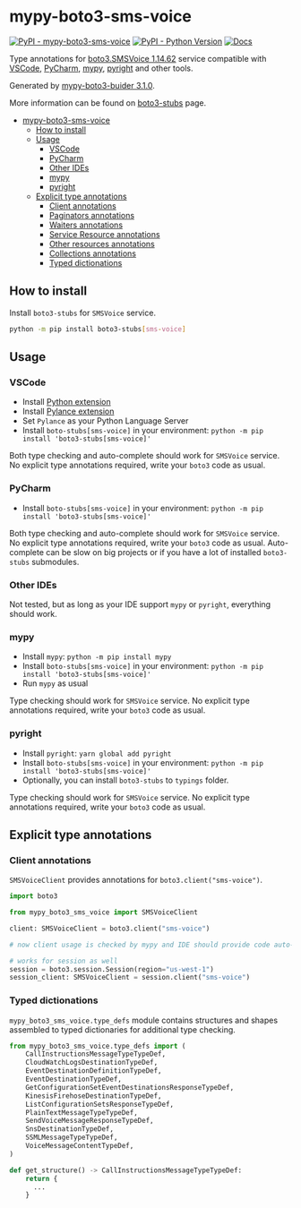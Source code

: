 # mypy-boto3-sms-voice

[![PyPI - mypy-boto3-sms-voice](https://img.shields.io/pypi/v/mypy-boto3-sms-voice.svg?color=blue)](https://pypi.org/project/mypy-boto3-sms-voice)
[![PyPI - Python Version](https://img.shields.io/pypi/pyversions/mypy-boto3-sms-voice.svg?color=blue)](https://pypi.org/project/mypy-boto3-sms-voice)
[![Docs](https://img.shields.io/readthedocs/mypy-boto3-builder.svg?color=blue)](https://mypy-boto3-builder.readthedocs.io/)

Type annotations for
[boto3.SMSVoice 1.14.62](https://boto3.amazonaws.com/v1/documentation/api/1.14.62/reference/services/sms-voice.html#SMSVoice) service
compatible with
[VSCode](https://code.visualstudio.com/),
[PyCharm](https://www.jetbrains.com/pycharm/),
[mypy](https://github.com/python/mypy),
[pyright](https://github.com/microsoft/pyright)
and other tools.

Generated by [mypy-boto3-buider 3.1.0](https://github.com/vemel/mypy_boto3_builder).

More information can be found on [boto3-stubs](https://pypi.org/project/boto3-stubs/) page.

- [mypy-boto3-sms-voice](#mypy-boto3-sms-voice)
  - [How to install](#how-to-install)
  - [Usage](#usage)
    - [VSCode](#vscode)
    - [PyCharm](#pycharm)
    - [Other IDEs](#other-ides)
    - [mypy](#mypy)
    - [pyright](#pyright)
  - [Explicit type annotations](#explicit-type-annotations)
    - [Client annotations](#client-annotations)
    - [Paginators annotations](#paginators-annotations)
    - [Waiters annotations](#waiters-annotations)
    - [Service Resource annotations](#service-resource-annotations)
    - [Other resources annotations](#other-resources-annotations)
    - [Collections annotations](#collections-annotations)
    - [Typed dictionations](#typed-dictionations)

## How to install

Install `boto3-stubs` for `SMSVoice` service.

```bash
python -m pip install boto3-stubs[sms-voice]
```

## Usage

### VSCode

- Install [Python extension](https://marketplace.visualstudio.com/items?itemName=ms-python.python)
- Install [Pylance extension](https://marketplace.visualstudio.com/items?itemName=ms-python.vscode-pylance)
- Set `Pylance` as your Python Language Server
- Install `boto-stubs[sms-voice]` in your environment: `python -m pip install 'boto3-stubs[sms-voice]'`

Both type checking and auto-complete should work for `SMSVoice` service.
No explicit type annotations required, write your `boto3` code as usual.

### PyCharm

- Install `boto-stubs[sms-voice]` in your environment: `python -m pip install 'boto3-stubs[sms-voice]'`

Both type checking and auto-complete should work for `SMSVoice` service.
No explicit type annotations required, write your `boto3` code as usual.
Auto-complete can be slow on big projects or if you have a lot of installed `boto3-stubs` submodules.

### Other IDEs

Not tested, but as long as your IDE support `mypy` or `pyright`, everything should work.

### mypy

- Install `mypy`: `python -m pip install mypy`
- Install `boto-stubs[sms-voice]` in your environment: `python -m pip install 'boto3-stubs[sms-voice]'`
- Run `mypy` as usual

Type checking should work for `SMSVoice` service.
No explicit type annotations required, write your `boto3` code as usual.

### pyright

- Install `pyright`: `yarn global add pyright`
- Install `boto-stubs[sms-voice]` in your environment: `python -m pip install 'boto3-stubs[sms-voice]'`
- Optionally, you can install `boto3-stubs` to `typings` folder.

Type checking should work for `SMSVoice` service.
No explicit type annotations required, write your `boto3` code as usual.

## Explicit type annotations

### Client annotations

`SMSVoiceClient` provides annotations for `boto3.client("sms-voice")`.

```python
import boto3

from mypy_boto3_sms_voice import SMSVoiceClient

client: SMSVoiceClient = boto3.client("sms-voice")

# now client usage is checked by mypy and IDE should provide code auto-complete

# works for session as well
session = boto3.session.Session(region="us-west-1")
session_client: SMSVoiceClient = session.client("sms-voice")
```








### Typed dictionations

`mypy_boto3_sms_voice.type_defs` module contains structures and shapes assembled
to typed dictionaries for additional type checking.

```python
from mypy_boto3_sms_voice.type_defs import (
    CallInstructionsMessageTypeTypeDef,
    CloudWatchLogsDestinationTypeDef,
    EventDestinationDefinitionTypeDef,
    EventDestinationTypeDef,
    GetConfigurationSetEventDestinationsResponseTypeDef,
    KinesisFirehoseDestinationTypeDef,
    ListConfigurationSetsResponseTypeDef,
    PlainTextMessageTypeTypeDef,
    SendVoiceMessageResponseTypeDef,
    SnsDestinationTypeDef,
    SSMLMessageTypeTypeDef,
    VoiceMessageContentTypeDef,
)

def get_structure() -> CallInstructionsMessageTypeTypeDef:
    return {
      ...
    }
```
